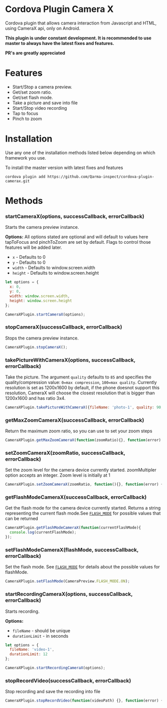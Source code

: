 Cordova Plugin Camera X
====================

Cordova plugin that allows camera interaction from Javascript and HTML, using CameraX api, only on Android.

**This plugin is under constant development. It is recommended to use master to always have the latest fixes and features.**

**PR's are greatly appreciated**

# Features

<ul>
  <li>Start/Stop a camera preview.</li>
  <li>Get/set zoom ratio.</li>
  <li>Get/set flash mode.</li>
  <li>Take a picture and save into file</li>
  <li>Start/Stop video recording</li>
  <li>Tap to focus</li>
  <li>Pinch to zoom</li>
</ul>

# Installation

Use any one of the installation methods listed below depending on which framework you use.

To install the master version with latest fixes and features

```
cordova plugin add https://github.com/Qarma-inspect/cordova-plugin-camerax.git
```

# Methods

### startCameraX(options, successCallback, errorCallback)

Starts the camera preview instance.
<br>

<strong>Options:</strong>
All options stated are optional and will default to values here
tapToFocus and pinchToZoom are set by default. Flags to control those features will be added later.

* `x` - Defaults to 0
* `y` - Defaults to 0
* `width` - Defaults to window.screen.width
* `height` - Defaults to window.screen.height

```javascript
let options = {
  x: 0,
  y: 0,
  width: window.screen.width,
  height: window.screen.height
};

CameraXPlugin.startCameraX(options);
```
### stopCameraX(successCallback, errorCallback)

<info>Stops the camera preview instance.</info><br/>

```javascript
CameraXPlugin.stopCameraX();
```
### takePictureWithCameraX(options, successCallback, errorCallback)

<info>Take the picture. The argument `quality` defaults to `85` and specifies the quality/compression value: `0=max compression`, `100=max quality`.
Currently resolution is set as 1200x1600 by default, if the phone doesnot support this resolution, CameraX will choose the closest resolution that is bigger than 1200x1600 and has ratio 3x4.
</info><br/>


```javascript
CameraXPlugin.takePictureWithCameraX({fileName: 'photo-1', quality: 90, rotation: ''}, function([imageFilePath, thumbnailFilePath]]){}, function(error) {});
```
### getMaxZoomCameraX(successCallback, errorCallback)

<info>Return the maximum zoom ratio, so you can use to set your zoom steps</info><br/>

```javascript
CameraXPlugin.getMaxZoomCameraX(function(zoomRatio){}, function(error) {});
```
### setZoomCameraX(zoomRatio, successCallback, errorCallback)

<info>Set the zoom level for the camera device currently started. zoomMultipler option accepts an integer. Zoom level is initially at 1</info><br/>

```javascript
CameraXPlugin.setZoomCameraX(zoomRatio, function(){}, function(error) {});
```


### getFlashModeCameraX(successCallback, errorCallback)

<info>Get the flash mode for the camera device currently started. Returns a string representing the current flash mode.</info>See <code>[FLASH_MODE](#camera_Settings.FlashMode)</code> for possible values that can be returned</info><br/>

```javascript
CameraXPlugin.getFlashModeCameraX(function(currentFlashMode){
  console.log(currentFlashMode);
});
```
### setFlashModeCameraX(flashMode, successCallback, errorCallback)

<info>Set the flash mode. See <code>[FLASH_MODE](#camera_Settings.FlashMode)</code> for details about the possible values for flashMode.</info><br/>

```javascript
CameraXPlugin.setFlashMode(CameraPreview.FLASH_MODE.ON);
```
### startRecordingCameraX(options, successCallback, errorCallback)
Starts recording.
<br>

<strong>Options:</strong>


* `fileName` - should be unique
* `durationLimit` - in seconds

```javascript
let options = {
  fileName: 'video-1',
  durationLimit: 12
};

CameraXPlugin.startRecordingCameraX(options);
```

### stopRecordVideo(successCallback, errorCallback)
Stop recording and save the recording into file

```javascript
CameraXPlugin.stopRecordVideo(function(videoPath) {}, function(error) {});
```